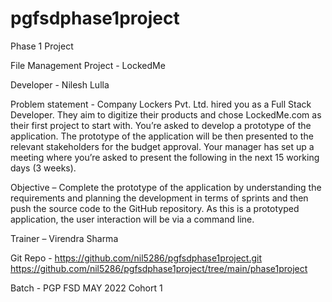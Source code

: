 # pgfsdphase1project

Phase 1 Project

File Management Project - LockedMe

Developer -  Nilesh Lulla

Problem statement - 
Company Lockers Pvt. Ltd. hired you as a Full Stack Developer. They aim to digitize their products and chose LockedMe.com as their first project to start with. You’re asked to develop a prototype of the application. The prototype of the application will be then presented to the relevant stakeholders for the budget approval. Your manager has set up a meeting where you’re asked to present the following in the next 15 working days (3 weeks).

Objective – 
Complete the prototype of the application by understanding the requirements and planning the development in terms of sprints and then push the source code to the GitHub repository. As this is a prototyped application, the user interaction will be via a command line.

Trainer – Virendra Sharma

Git Repo - https://github.com/nil5286/pgfsdphase1project.git
https://github.com/nil5286/pgfsdphase1project/tree/main/phase1project

Batch - PGP FSD MAY 2022 Cohort 1
